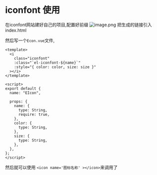 # iconfont 使用

在iconfont网站建好自己的项目,配置好前缀
![image.png](https://cdn.nlark.com/yuque/0/2021/png/295914/1625642816213-e18dd4a6-2c66-4b6e-8ed5-481ab05dcdde.png#align=left&display=inline&height=442&margin=%5Bobject%20Object%5D&name=image.png&originHeight=883&originWidth=789&size=46330&status=done&style=none&width=394.5)
把生成的链接引入index.html

然后写一个`Econ.vue`文件,

```vue
<template>
  <i
    class="iconfont"
    :class="`el-iconfont-${name}`"
    :style="{ color: color, size: size }"
  ></i>
</template>

<script>
export default {
  name: "EIcon",

  props: {
    name: {
      type: String,
      require: true,
    },
    color: {
      type: String,
    },
    size: {
      type: String,
    },
  },
};
</script>
```

然后就可以使用  `<icon name='图标名称' ></icon>`来调用了
